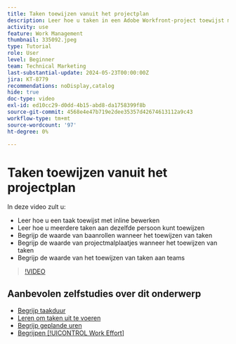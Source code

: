 ```yaml
---
title: Taken toewijzen vanuit het projectplan
description: Leer hoe u taken in een Adobe Workfront-project toewijst met inline bewerken, bulkbewerking, taakrollen en teams.
activity: use
feature: Work Management
thumbnail: 335092.jpeg
type: Tutorial
role: User
level: Beginner
team: Technical Marketing
last-substantial-update: 2024-05-23T00:00:00Z
jira: KT-8779
recommendations: noDisplay,catalog
hide: true
doc-type: video
exl-id: ed10cc29-d0dd-4b15-abd8-da1758399f8b
source-git-commit: 4568e4e47b719e2dee35357d42674613112a9c43
workflow-type: tm+mt
source-wordcount: '97'
ht-degree: 0%

---
```


# Taken toewijzen vanuit het projectplan

In deze video zult u:

* Leer hoe u een taak toewijst met inline bewerken
* Leer hoe u meerdere taken aan dezelfde persoon kunt toewijzen
* Begrijp de waarde van baanrollen wanneer het toewijzen van taken
* Begrijp de waarde van projectmalplaatjes wanneer het toewijzen van taken
* Begrijp de waarde van het toewijzen van taken aan teams

>[!VIDEO](https://video.tv.adobe.com/v/3445747/?quality=12&learn=on&enablevpops&captions=dut)

<!--
learn more urls:
Notifications: Information about work assigned to me
Assign tasks
Personal time overview
Make smart assignments
Modify multiple user assignments in a task list
-->

## Aanbevolen zelfstudies over dit onderwerp

* [Begrijp taakduur](/help/manage-work/tasks/understand-task-durations.md)
* [Leren om taken uit te voeren](/help/manage-work/tasks/learn-to-sequence-tasks.md)
* [Begrijp geplande uren](/help/manage-work/tasks/understand-planned-hours.md)
* [Begrijpen [!UICONTROL Work Effort]](/help/manage-work/tasks/understand-work-effort.md)
